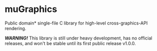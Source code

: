 # muGraphics
Public domain* single-file C library for high-level cross-graphics-API rendering.

***WARNING!*** This library is still under heavy development, has no official releases, and won't be stable until its first public release v1.0.0.
